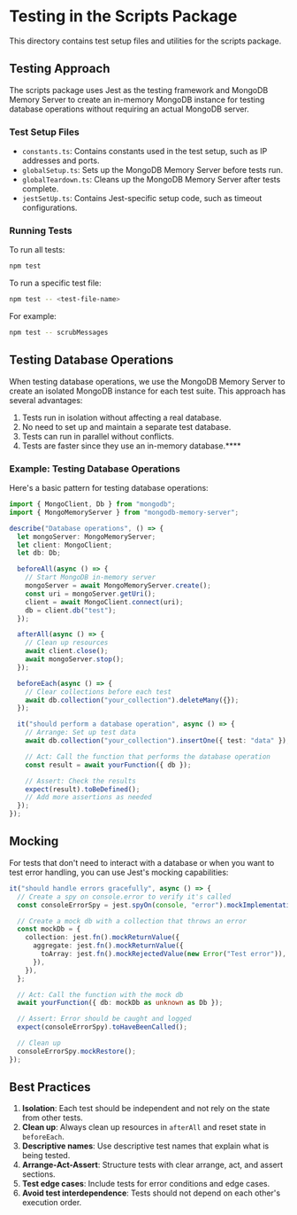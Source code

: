 # Testing in the Scripts Package

This directory contains test setup files and utilities for the scripts package.

## Testing Approach

The scripts package uses Jest as the testing framework and MongoDB Memory Server to create an in-memory MongoDB instance for testing database operations without requiring an actual MongoDB server.

### Test Setup Files

- `constants.ts`: Contains constants used in the test setup, such as IP addresses and ports.
- `globalSetup.ts`: Sets up the MongoDB Memory Server before tests run.
- `globalTeardown.ts`: Cleans up the MongoDB Memory Server after tests complete.
- `jestSetUp.ts`: Contains Jest-specific setup code, such as timeout configurations.

### Running Tests

To run all tests:

```bash
npm test
```

To run a specific test file:

```bash
npm test -- <test-file-name>
```

For example:

```bash
npm test -- scrubMessages
```

## Testing Database Operations

When testing database operations, we use the MongoDB Memory Server to create an isolated MongoDB instance for each test suite. This approach has several advantages:

1. Tests run in isolation without affecting a real database.
2. No need to set up and maintain a separate test database.
3. Tests can run in parallel without conflicts.
4. Tests are faster since they use an in-memory database.\*\*\*\*

### Example: Testing Database Operations

Here's a basic pattern for testing database operations:

```typescript
import { MongoClient, Db } from "mongodb";
import { MongoMemoryServer } from "mongodb-memory-server";

describe("Database operations", () => {
  let mongoServer: MongoMemoryServer;
  let client: MongoClient;
  let db: Db;

  beforeAll(async () => {
    // Start MongoDB in-memory server
    mongoServer = await MongoMemoryServer.create();
    const uri = mongoServer.getUri();
    client = await MongoClient.connect(uri);
    db = client.db("test");
  });

  afterAll(async () => {
    // Clean up resources
    await client.close();
    await mongoServer.stop();
  });

  beforeEach(async () => {
    // Clear collections before each test
    await db.collection("your_collection").deleteMany({});
  });

  it("should perform a database operation", async () => {
    // Arrange: Set up test data
    await db.collection("your_collection").insertOne({ test: "data" });

    // Act: Call the function that performs the database operation
    const result = await yourFunction({ db });

    // Assert: Check the results
    expect(result).toBeDefined();
    // Add more assertions as needed
  });
});
```

## Mocking

For tests that don't need to interact with a database or when you want to test error handling, you can use Jest's mocking capabilities:

```typescript
it("should handle errors gracefully", async () => {
  // Create a spy on console.error to verify it's called
  const consoleErrorSpy = jest.spyOn(console, "error").mockImplementation();

  // Create a mock db with a collection that throws an error
  const mockDb = {
    collection: jest.fn().mockReturnValue({
      aggregate: jest.fn().mockReturnValue({
        toArray: jest.fn().mockRejectedValue(new Error("Test error")),
      }),
    }),
  };

  // Act: Call the function with the mock db
  await yourFunction({ db: mockDb as unknown as Db });

  // Assert: Error should be caught and logged
  expect(consoleErrorSpy).toHaveBeenCalled();

  // Clean up
  consoleErrorSpy.mockRestore();
});
```

## Best Practices

1. **Isolation**: Each test should be independent and not rely on the state from other tests.
2. **Clean up**: Always clean up resources in `afterAll` and reset state in `beforeEach`.
3. **Descriptive names**: Use descriptive test names that explain what is being tested.
4. **Arrange-Act-Assert**: Structure tests with clear arrange, act, and assert sections.
5. **Test edge cases**: Include tests for error conditions and edge cases.
6. **Avoid test interdependence**: Tests should not depend on each other's execution order.

